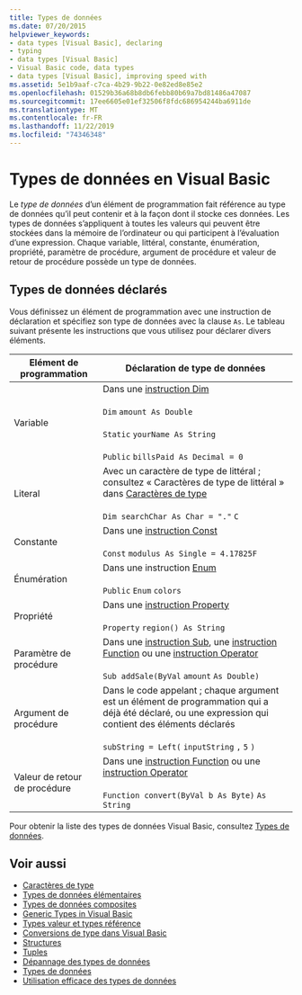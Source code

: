 ```yaml
---
title: Types de données
ms.date: 07/20/2015
helpviewer_keywords:
- data types [Visual Basic], declaring
- typing
- data types [Visual Basic]
- Visual Basic code, data types
- data types [Visual Basic], improving speed with
ms.assetid: 5e1b9aaf-c7ca-4b29-9b22-0e82ed8e85e2
ms.openlocfilehash: 01529b36a68b8db6febb80b69a7bd81486a47087
ms.sourcegitcommit: 17ee6605e01ef32506f8fdc686954244ba6911de
ms.translationtype: MT
ms.contentlocale: fr-FR
ms.lasthandoff: 11/22/2019
ms.locfileid: "74346348"
---
```

# <a name="data-types-in-visual-basic"></a>Types de données en Visual Basic
Le *type de données* d’un élément de programmation fait référence au type de données qu’il peut contenir et à la façon dont il stocke ces données. Les types de données s’appliquent à toutes les valeurs qui peuvent être stockées dans la mémoire de l’ordinateur ou qui participent à l’évaluation d’une expression. Chaque variable, littéral, constante, énumération, propriété, paramètre de procédure, argument de procédure et valeur de retour de procédure possède un type de données.  
  
## <a name="declared-data-types"></a>Types de données déclarés  
 Vous définissez un élément de programmation avec une instruction de déclaration et spécifiez son type de données avec la clause `As`. Le tableau suivant présente les instructions que vous utilisez pour déclarer divers éléments.  
  
|Elément de programmation|Déclaration de type de données|  
|-------------------------|---------------------------|  
|Variable|Dans une [instruction Dim](../../../../visual-basic/language-reference/statements/dim-statement.md)<br /><br /> `Dim`   `amount As Double`<br /><br /> `Static`   `yourName As String`<br /><br /> `Public`   `billsPaid As Decimal = 0`|  
|Literal|Avec un caractère de type de littéral ; consultez « Caractères de type de littéral » dans [Caractères de type](../../../../visual-basic/programming-guide/language-features/data-types/type-characters.md)<br /><br /> `Dim searchChar As Char = "."`  `C`|  
|Constante|Dans une [instruction Const](../../../../visual-basic/language-reference/statements/const-statement.md)<br /><br /> `Const`   `modulus As Single = 4.17825F`|  
|Énumération|Dans une instruction [Enum](../../../../visual-basic/language-reference/statements/enum-statement.md)<br /><br /> `Public`   `Enum`   `colors`|  
|Propriété|Dans une [instruction Property](../../../../visual-basic/language-reference/statements/property-statement.md)<br /><br /> `Property`   `region() As String`|  
|Paramètre de procédure|Dans une [instruction Sub](../../../../visual-basic/language-reference/statements/sub-statement.md), une [instruction Function](../../../../visual-basic/language-reference/statements/function-statement.md) ou une [instruction Operator](../../../../visual-basic/language-reference/statements/operator-statement.md)<br /><br /> `Sub addSale(ByVal`   `amount`   `As Double)`|  
|Argument de procédure|Dans le code appelant ; chaque argument est un élément de programmation qui a déjà été déclaré, ou une expression qui contient des éléments déclarés<br /><br /> `subString = Left(`  `inputString`  `,`   `5`  `)`|  
|Valeur de retour de procédure|Dans une [instruction Function](../../../../visual-basic/language-reference/statements/function-statement.md) ou une [instruction Operator](../../../../visual-basic/language-reference/statements/operator-statement.md)<br /><br /> `Function convert(ByVal b As Byte)`   `As String`|  
  
 Pour obtenir la liste des types de données Visual Basic, consultez [Types de données](../../../../visual-basic/language-reference/data-types/index.md).  
  
## <a name="see-also"></a>Voir aussi

- [Caractères de type](../../../../visual-basic/programming-guide/language-features/data-types/type-characters.md)
- [Types de données élémentaires](../../../../visual-basic/programming-guide/language-features/data-types/elementary-data-types.md)
- [Types de données composites](../../../../visual-basic/programming-guide/language-features/data-types/composite-data-types.md)
- [Generic Types in Visual Basic](../../../../visual-basic/programming-guide/language-features/data-types/generic-types.md)
- [Types valeur et types référence](../../../../visual-basic/programming-guide/language-features/data-types/value-types-and-reference-types.md)
- [Conversions de type dans Visual Basic](../../../../visual-basic/programming-guide/language-features/data-types/type-conversions.md)
- [Structures](../../../../visual-basic/programming-guide/language-features/data-types/structures.md)
- [Tuples](tuples.md)
- [Dépannage des types de données](../../../../visual-basic/programming-guide/language-features/data-types/troubleshooting-data-types.md)
- [Types de données](../../../../visual-basic/language-reference/data-types/index.md)
- [Utilisation efficace des types de données](../../../../visual-basic/programming-guide/language-features/data-types/efficient-use-of-data-types.md)
